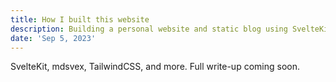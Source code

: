 ```yaml
---
title: How I built this website
description: Building a personal website and static blog using SvelteKit
date: 'Sep 5, 2023'
---
```


SvelteKit, mdsvex, TailwindCSS, and more. Full write-up coming soon.
